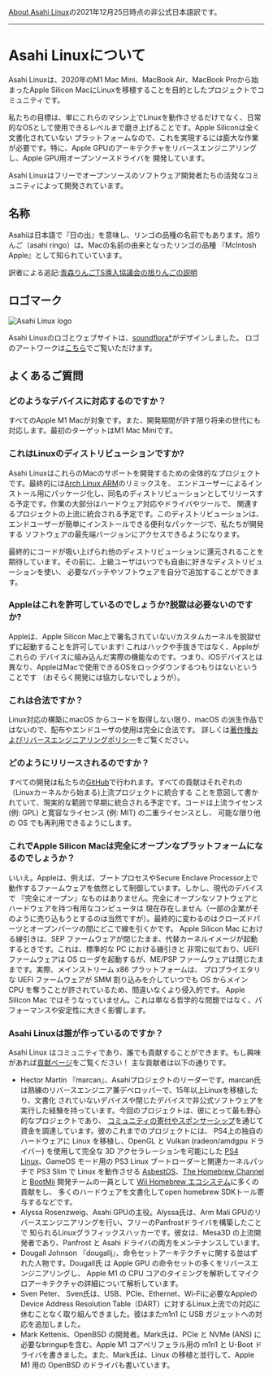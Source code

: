 [About Asahi Linux](https://asahilinux.org/about/)の2021年12月25日時点の非公式日本語訳です。
 
---
# Asahi Linuxについて
Asahi Linuxは、2020年のM1 Mac Mini、MacBook Air、MacBook Proから始まったApple Silicon MacにLinuxを移植することを目的としたプロジェクトでコミュニティです。

私たちの目標は、単にこれらのマシン上でLinuxを動作させるだけでなく、日常的なOSとして使用できるレベルまで磨き上げることです。Apple Siliconは全く文書化されていない
プラットフォームなので、これを実現するには膨大な作業が必要です。特に、Apple GPUのアーキテクチャをリバースエンジニアリングし、Apple GPU用オープンソースドライバを
開発しています。

Asahi Linuxはフリーでオープンソースのソフトウェア開発者たちの活発なコミュニティによって開発されています。

## 名称
Asahiは日本語で『日の出』を意味し、リンゴの品種の名前でもあります。旭りんご（asahi ringo）は、Macの名前の由来となったリンゴの品種
『McIntosh Apple』として知られていています。

訳者による追記:[青森りんごTS導入協議会の旭りんごの説明](https://www.ringodaigaku.com/main/hinshu/a/asahi.html)

## ロゴマーク
![Asahi Linux logo](https://asahilinux.org/img/AsahiLinux_logomark.svg)

Asahi Linuxのロゴとウェブサイトは、[soundflora\*](https://soundflora.tokyo/)がデザインしました。
ロゴのアートワークは[こちら](https://github.com/AsahiLinux/artwork/tree/main/logos)でご覧いただけます。

## よくあるご質問
### どのようなデバイスに対応するのですか？
すべてのApple M1 Macが対象です。また、開発期間が許す限り将来の世代にも対応します。最初のターゲットはM1 Mac Miniです。

### これはLinuxのディストリビューションですか?
Asahi LinuxはこれらのMacのサポートを開発するための全体的なプロジェクトです。最終的には[Arch Linux ARM](https://archlinuxarm.org/)のリミックスを、
エンドユーザーによるインストール用にパッケージ化し、同名のディストリビューションとしてリリースする予定です。作業の大部分はハードウェア対応やドライバやツールで、
関連するプロジェクトの上流に統合される予定です。このディストリビューションは、エンドユーザーが簡単にインストールできる便利なパッケージで、私たちが開発する
ソフトウェアの最先端バージョンにアクセスできるようになります。

最終的にコードが吸い上げられ他のディストリビューションに還元されることを期待しています。その前に、上級ユーザはいつでも自由に好きなディストリビューションを使い、
必要なパッチやソフトウェアを自分で追加することができます。

### Appleはこれを許可しているのでしょうか?脱獄は必要ないのですか?
Appleは、Apple Silicon Mac上で署名されていない/カスタムカーネルを脱獄せずに起動することを許可しています! これはハックや手抜きではなく、Appleがこれらの
デバイスに組み込んだ実際の機能なのです。つまり、iOSデバイスとは異なり、AppleはMacで使用できるOSをロックダウンするつもりはないということです
（おそらく開発には協力しないでしょうが）。

### これは合法ですか？
Linux対応の構築にmacOS からコードを取得しない限り、macOS の派生作品ではないので、配布やエンドユーザの使用は完全に合法です。
詳しくは[著作権およびリバースエンジニアリングポリシー](https://asahilinux.org/copyright/)をご覧ください。

### どのようにリリースされるのですか？
すべての開発は私たちの[GitHub](https://github.com/AsahiLinux)で行われます。すべての貢献はそれぞれの（Linuxカーネルから始まる)上流プロジェクトに統合する
ことを意図して書かれていて、現実的な範囲で早期に統合される予定です。コードは上流ライセンス (例: GPL) と寛容なライセンス (例: MIT) の二重ライセンスとし、
可能な限り他の OS でも再利用できるようにします。

### これでApple Silicon Macは完全にオープンなプラットフォームになるのでしょうか？
いいえ。Appleは、例えば、ブートプロセスやSecure Enclave Processor上で動作するファームウェアを依然として制御しています。しかし、現代のデバイスで
『完全にオープン』なものはありません。完全にオープンなソフトウェアとハードウェアを持つ有用なコンピュータは
現在存在しません（一部の企業がそのように売り込もうとするのは当然ですが）。最終的に変わるのはクローズドパーツとオープンパーツの間にどこで線を引くかです。
Apple Silicon Mac における線引きは、SEP ファームウェアが閉じたまま、代替カーネルイメージが起動するときです。これは、標準的な PC における線引きと
非常に似ており、UEFI ファームウェアは OS ローダを起動するが、ME/PSP ファームウェアは閉じたままです。実際、メインストリーム x86 プラットフォームは、
プロプライエタリな UEFI ファームウェアが SMM 割り込みを介していつでも OS からメイン CPU を奪うことが許されているため、間違いなくより侵入的です。
Apple Silicon Mac ではそうなっていません。これは単なる哲学的な問題ではなく、パフォーマンスや安定性に大きく影響します。

### Asahi Linuxは誰が作っているのですか？
Asahi Linux はコミュニティであり、誰でも貢献することができます。もし興味があれば[貢献ページ](https://asahilinux.org/contribute)をご覧ください！
主な貢献者は以下の通りです。

- Hector Martin 『marcan』、Asahiプロジェクトのリーダーです。marcan氏は熟練のリバースエンジニア兼デベロッパーで、15年以上Linuxを移植したり、文書化
されていないデバイスや閉じたデバイスで非公式ソフトウェアを実行した経験を持っています。今回のプロジェクトは、彼にとって最も野心的なプロジェクトであり、
[コミュニティの寄付やスポンサーシップ](https://asahilinux.org/support)を通じて資金を調達しています。彼のこれまでのプロジェクトには、
PS4上の独自のハードウェアに Linux を移植し、OpenGL と Vulkan (radeon/amdgpu ドライバー) を使用して完全な 3D アクセラレーションを可能にした 
[PS4 Linux](https://github.com/fail0verflow/ps4-linux)、GameOS モード用の PS3 Linux ブートローダーと関連カーネルパッチで PS3 Slim で Linux を動作させる 
[AsbestOS](https://github.com/marcan/asbestos)、[The Homebrew Channel](https://wiibrew.org/wiki/Homebrew_Channel) と 
[BootMii](https://wiibrew.org/wiki/BootMii) 開発チームの一員として [Wii Homebrew エコシステム](https://wiibrew.org/)に多くの貢献をし、
多くのハードウェアを文書化してopen homebrew SDKトール寄与するなどです。
- Alyssa Rosenzweig、Asahi GPUの主役。Alyssa氏は、Arm Mali GPUのリバースエンジニアリングを行い、フリーのPanfrostドライバを構築したことで
知られるLinuxグラフィックスハッカーです。彼女は、Mesa3D の上流開発者であり、Panfrost と Asahi ドライバの両方をメンテナンスしています。
- Dougall Johnson 『dougallj』、命令セットアーキテクチャに関する並はずれた人物です。Dougall氏 は Apple GPU の命令セットの多くをリバースエンジニアリングし、
Apple M1 の CPU コアのタイミングを解析してマイクロアーキテクチャの詳細について解析しています。
- Sven Peter、 Sven氏は、USB、PCIe、Ethernet、Wi-Fiに必要なAppleのDevice Address Resolution Table（DART）に対するLinux上流での対応に
休むことなく取り組んできました。彼はまたm1n1 に USB ガジェットへの対応を追加しました。
- Mark Kettenis、OpenBSD の開発者。Mark氏は、PCIe と NVMe (ANS) に必要なbringupを含む、Apple M1 コアペリフェラル用の m1n1 と U-Boot 
ドライバを書きました。また、Mark氏は、Linux の移植と並行して、Apple M1 用の OpenBSD のドライバも書いています。
